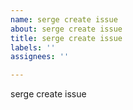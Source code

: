 ```yaml
---
name: serge create issue
about: serge create issue
title: serge create issue
labels: ''
assignees: ''

---
```


serge create issue
